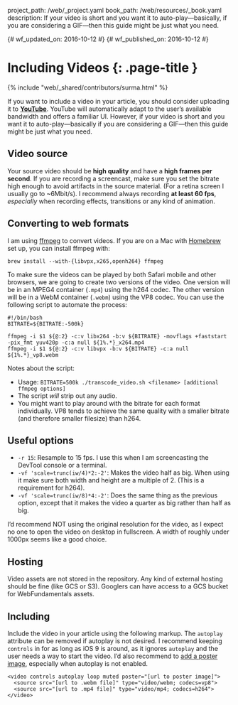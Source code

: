 project_path: /web/_project.yaml
book_path: /web/resources/_book.yaml
description: If your video is short and you want it to auto-play&mdash;basically, if you are considering a GIF&mdash;then this guide might be just what you need.

{# wf_updated_on: 2016-10-12 #}
{# wf_published_on: 2016-10-12 #}

# Including Videos {: .page-title }

{% include "web/_shared/contributors/surma.html" %}

If you want to include a video in your article, you should consider uploading it to [**YouTube**](https://youtube.com). YouTube will automatically adapt to the user’s available bandwidth and offers a familiar UI. However, if your video is short and you want it to auto-play&mdash;basically if you are considering a GIF&mdash;then this guide might be just what you need.

## Video source

Your source video should be **high quality** and have a **high frames per second**. If you are recording a screencast, make sure you set the bitrate high enough to avoid artifacts in the source material. (For a retina screen I usually go to ~6Mbit/s). I recommend always recording **at least 60 fps**, _especially_ when recording effects, transitions or any kind of animation.

## Converting to web formats

I am using [ffmpeg](https://www.ffmpeg.org/) to convert videos. If you are on a Mac with [Homebrew](http://brew.sh/) set up, you can install ffmpeg with:

`brew install --with-{libvpx,x265,openh264} ffmpeg`

To make sure the videos can be played by both Safari mobile and other browsers, we are going to create two versions of the video. One version will be in an MPEG4 container (`.mp4`) using the h264 codec. The other version will be in a WebM container (`.webm`) using the VP8 codec. You can use the following script to automate the process:

```
#!/bin/bash
BITRATE=${BITRATE:-500k}

ffmpeg -i $1 ${@:2} -c:v libx264 -b:v ${BITRATE} -movflags +faststart -pix_fmt yuv420p -c:a null ${1%.*}_x264.mp4
ffmpeg -i $1 ${@:2} -c:v libvpx -b:v ${BITRATE} -c:a null ${1%.*}_vp8.webm
```

Notes about the script:

* Usage: `BITRATE=500k ./transcode_video.sh <filename> [additional ffmpeg options]`
* The script _will_ strip out any audio.
* You might want to play around with the bitrate for each format individually. VP8 tends to achieve the same quality with a smaller bitrate (and therefore smaller filesize) than h264.

## Useful options

* `-r 15`: Resample to 15 fps. I use this when I am screencasting the DevTool console or a terminal.
* `-vf 'scale=trunc(iw/4)*2:-2'`: Makes the video half as big. When using it make sure both width and height are a multiple of 2. (This is a requirement for h264).
* `-vf 'scale=trunc(iw/8)*4:-2'`: Does the same thing as the previous option, except that it makes the video a quarter as big rather than half as big.

I’d recommend NOT using the original resolution for the video, as I expect no one to open the video on desktop in fullscreen. A width of roughly under 1000px seems like a good choice.

## Hosting

Video assets are not stored in the repository. Any kind of external hosting should be fine (like GCS or S3). Googlers can have access to a GCS bucket for WebFundamentals assets.

## Including

Include the video in your article using the following markup. The `autoplay` attribute can be removed if autoplay is not desired. I recommend keeping `controls` in for as long as iOS 9 is around, as it ignores `autoplay` and the user needs a way to start the video. I’d also recommend to [add a poster image](/web/fundamentals/design-and-ui/media/video#include_a_poster_image), especially when autoplay is not enabled.

```
<video controls autoplay loop muted poster="[url to poster image]">
  <source src="[url to .webm file]" type="video/webm; codecs=vp8">
  <source src="[url to .mp4 file]" type="video/mp4; codecs=h264">
</video>
```
